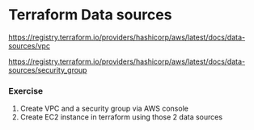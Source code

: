 # Terraform Data sources

https://registry.terraform.io/providers/hashicorp/aws/latest/docs/data-sources/vpc

https://registry.terraform.io/providers/hashicorp/aws/latest/docs/data-sources/security_group

### Exercise

1. Create VPC and a security group via AWS console
2. Create EC2 instance in terraform using those 2 data sources
